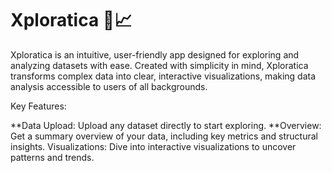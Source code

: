 # Xploratica 🚀📈
Xploratica is an intuitive, user-friendly app designed for exploring and analyzing datasets with ease. Created with simplicity in mind, Xploratica transforms complex data into clear, interactive visualizations, making data analysis accessible to users of all backgrounds.

Key Features:

**Data Upload: Upload any dataset directly to start exploring.
**Overview: Get a summary overview of your data, including key metrics and structural insights.
Visualizations: Dive into interactive visualizations to uncover patterns and trends.
